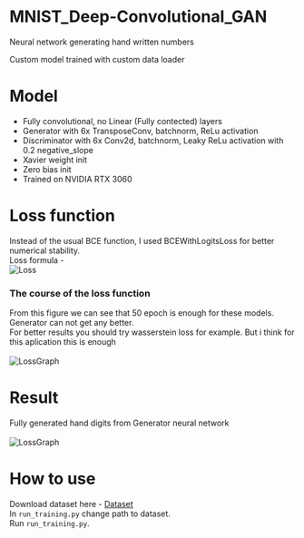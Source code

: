 # MNIST_Deep-Convolutional_GAN
Neural network generating hand written numbers <br/>

Custom model trained with custom data loader <br/>
# Model
   -  Fully convolutional, no Linear (Fully contected) layers
   -  Generator with 6x TransposeConv, batchnorm, ReLu activation
   -  Discriminator with 6x Conv2d, batchnorm, Leaky ReLu activation with 0.2 negative_slope
   -  Xavier weight init
   -  Zero bias init
   -  Trained on NVIDIA RTX 3060


# Loss function
Instead of the usual BCE function, I used BCEWithLogitsLoss for better numerical stability. <br/>
Loss formula -<br/>
![Loss](https://github.com/Samuel-Bachorik/MNIST_Deep-Convolutional_GAN/blob/main/Imgs/BCEWithLogits.PNG)

### The course of the loss function
From this figure we can see that 50 epoch is enough for these models. Generator can not get any better. <br/>
For better results you should try wasserstein loss for example. But i think for this aplication this is enough<br/>
<br/>
![LossGraph](https://github.com/Samuel-Bachorik/MNIST_Deep-Convolutional_GAN/blob/main/Imgs/Course%20of%20loss.PNG)

# Result
Fully generated hand digits from Generator neural network<br/>
<br/>
![LossGraph](https://github.com/Samuel-Bachorik/MNIST_Deep-Convolutional_GAN/blob/main/Imgs/result.jpg)



# How to use 
Download dataset here -
[Dataset](https://drive.google.com/file/d/1SfBOq8swmSZf2C1X3HV0cDd08TxkqjNq/view?usp=sharing)<br/>
In `run_training.py` change path to dataset. <br/>
Run `run_training.py`.
